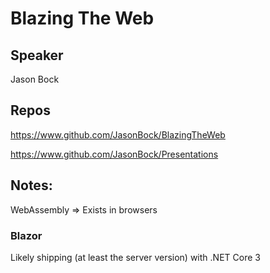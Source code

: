 # Blazing The Web

## Speaker

Jason Bock

## Repos

https://www.github.com/JasonBock/BlazingTheWeb

https://www.github.com/JasonBock/Presentations

## Notes:

WebAssembly => Exists in browsers

### Blazor

Likely shipping (at least the server version) with .NET Core 3
